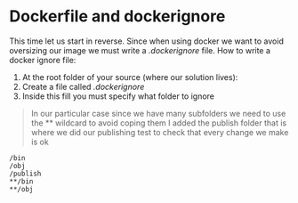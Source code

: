 # Dockerfile and dockerignore

This time let us start in reverse. Since when using docker we want to avoid oversizing our image we must write a *.dockerignore* file.
How to write a docker ignore file:
1. At the root folder of your source (where our solution lives):
2. Create a file called *.dockerignore*
3. Inside this fill you must specify what folder to ignore
> In our particular case since we have many subfolders we need to use the ** wildcard to avoid coping them
I added the publish folder that is where we did our publishing test to check that every change we make is ok
```
/bin
/obj
/publish
**/bin
**/obj
```